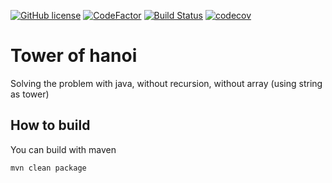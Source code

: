 [![GitHub license](https://img.shields.io/github/license/Pethical/TowerOfHanoi)](https://github.com/Pethical/TowerOfHanoi/blob/master/LICENSE)
[![CodeFactor](https://www.codefactor.io/repository/github/pethical/towerofhanoi/badge)](https://www.codefactor.io/repository/github/pethical/towerofhanoi)
[![Build Status](https://travis-ci.org/Pethical/TowerOfHanoi.svg?branch=master)](https://travis-ci.org/Pethical/TowerOfHanoi)
[![codecov](https://codecov.io/gh/Pethical/TowerOfHanoi/branch/master/graph/badge.svg)](https://codecov.io/gh/Pethical/TowerOfHanoi)
# Tower of hanoi
Solving the problem with java, without recursion, without array (using string as tower)

## How to build
You can build with maven
```
mvn clean package
```
